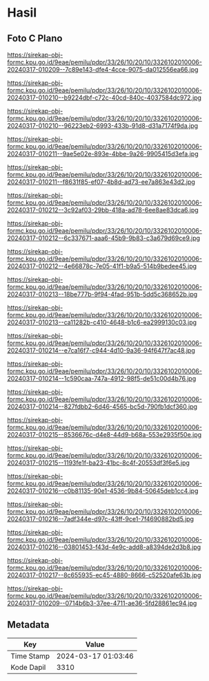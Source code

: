 # Hasil

## Foto C Plano

https://sirekap-obj-formc.kpu.go.id/9eae/pemilu/pdpr/33/26/10/20/10/3326102010006-20240317-010209--7c89e143-dfe4-4cce-9075-da012556ea66.jpg

https://sirekap-obj-formc.kpu.go.id/9eae/pemilu/pdpr/33/26/10/20/10/3326102010006-20240317-010210--b9224dbf-c72c-40cd-840c-4037584dc972.jpg

https://sirekap-obj-formc.kpu.go.id/9eae/pemilu/pdpr/33/26/10/20/10/3326102010006-20240317-010210--96223eb2-6993-433b-91d8-d31a7174f9da.jpg

https://sirekap-obj-formc.kpu.go.id/9eae/pemilu/pdpr/33/26/10/20/10/3326102010006-20240317-010211--9ae5e02e-893e-4bbe-9a26-9905415d3efa.jpg

https://sirekap-obj-formc.kpu.go.id/9eae/pemilu/pdpr/33/26/10/20/10/3326102010006-20240317-010211--f8631f85-ef07-4b8d-ad73-ee7a863e43d2.jpg

https://sirekap-obj-formc.kpu.go.id/9eae/pemilu/pdpr/33/26/10/20/10/3326102010006-20240317-010212--3c92af03-29bb-418a-ad78-6ee8ae83dca6.jpg

https://sirekap-obj-formc.kpu.go.id/9eae/pemilu/pdpr/33/26/10/20/10/3326102010006-20240317-010212--6c337671-aaa6-45b9-9b83-c3a679d69ce9.jpg

https://sirekap-obj-formc.kpu.go.id/9eae/pemilu/pdpr/33/26/10/20/10/3326102010006-20240317-010212--4e66878c-7e05-41f1-b9a5-514b9bedee45.jpg

https://sirekap-obj-formc.kpu.go.id/9eae/pemilu/pdpr/33/26/10/20/10/3326102010006-20240317-010213--18be777b-9f94-4fad-951b-5dd5c368652b.jpg

https://sirekap-obj-formc.kpu.go.id/9eae/pemilu/pdpr/33/26/10/20/10/3326102010006-20240317-010213--ca11282b-c410-4648-b1c6-ea2999130c03.jpg

https://sirekap-obj-formc.kpu.go.id/9eae/pemilu/pdpr/33/26/10/20/10/3326102010006-20240317-010214--e7ca16f7-c944-4d10-9a36-94f647f7ac48.jpg

https://sirekap-obj-formc.kpu.go.id/9eae/pemilu/pdpr/33/26/10/20/10/3326102010006-20240317-010214--1c590caa-747a-4912-98f5-de51c00d4b76.jpg

https://sirekap-obj-formc.kpu.go.id/9eae/pemilu/pdpr/33/26/10/20/10/3326102010006-20240317-010214--827fdbb2-6d46-4565-bc5d-790fb1dcf360.jpg

https://sirekap-obj-formc.kpu.go.id/9eae/pemilu/pdpr/33/26/10/20/10/3326102010006-20240317-010215--8536676c-d4e8-44d9-b68a-553e2935f50e.jpg

https://sirekap-obj-formc.kpu.go.id/9eae/pemilu/pdpr/33/26/10/20/10/3326102010006-20240317-010215--1193fe1f-ba23-41bc-8c4f-20553df3f6e5.jpg

https://sirekap-obj-formc.kpu.go.id/9eae/pemilu/pdpr/33/26/10/20/10/3326102010006-20240317-010216--c0b81135-90e1-4536-9b84-50645deb1cc4.jpg

https://sirekap-obj-formc.kpu.go.id/9eae/pemilu/pdpr/33/26/10/20/10/3326102010006-20240317-010216--7adf344e-d97c-43ff-9ce1-7f4690882bd5.jpg

https://sirekap-obj-formc.kpu.go.id/9eae/pemilu/pdpr/33/26/10/20/10/3326102010006-20240317-010216--03801453-f43d-4e9c-add8-a8394de2d3b8.jpg

https://sirekap-obj-formc.kpu.go.id/9eae/pemilu/pdpr/33/26/10/20/10/3326102010006-20240317-010217--8c655935-ec45-4880-8666-c52520afe63b.jpg

https://sirekap-obj-formc.kpu.go.id/9eae/pemilu/pdpr/33/26/10/20/10/3326102010006-20240317-010209--0714b6b3-37ee-4711-ae36-5fd28861ec94.jpg


## Metadata

| Key        | Value               |
| ---------- | ------------------- |
| Time Stamp | 2024-03-17 01:03:46 |
| Kode Dapil | 3310                |



